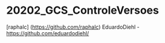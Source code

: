 # 20202_GCS_ControleVersoes
[raphalc] (https://github.com/raphalc)
EduardoDiehl - https://github.com/eduardodiehl/
